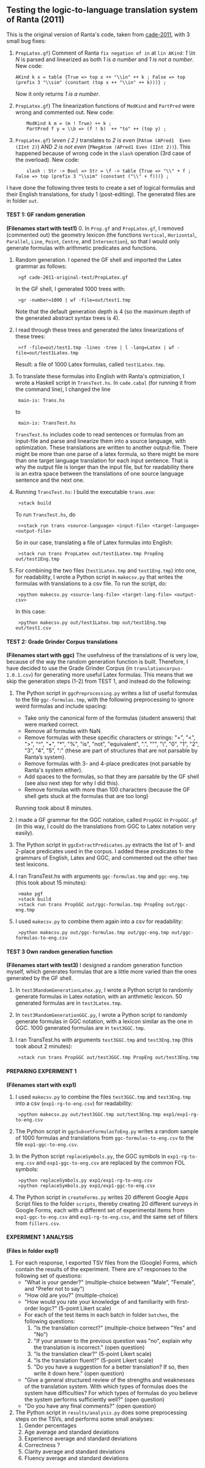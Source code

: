 ## Testing the logic-to-language translation system of Ranta (2011)

This is the original version of Ranta's code, taken from [cade-2011](https://github.com/GrammaticalFramework/gf-contrib/tree/master/cade-2011), with 3 small bug fixes:
1. 	`PropLatex.gf`) Comment of Ranta `fix negation of in` at `lin AKind`: *1 \in N* is parsed and linearized as both *1 is a number* and *1 is not a number*. New code:
        
        AKind k x = table {True => top x ++ "\\in" ++ k ; False => top (prefix 3 "\\sim" (constant (top x ++ "\\in" ++ k)))} ;
	Now it only returns *1 is a number*.
2. 	`PropLatex.gf`) The linearization functions of `ModKind` and `PartPred` were wrong and commented out. New code:

			ModKind k m = (m ! True) ++ k ;
			PartPred f y = \\b => (f ! b)  ++ "to" ++ (top y) ;
3.	`PropLatex.gf`) *\even { 2 }* translates to *2 is even* (`PAtom (APred1  Even (IInt 2)`) AND *2 is not even* (`PNegAtom (APred1 Even (IInt 2))`). This happened because of wrong code in the `slash` operation (3rd case of the overload). New code: 

			slash : Str -> Bool => Str = \f -> table {True => "\\" + f ; False => top (prefix 3 "\\sim" (constant ("\\" + f)))} ;

I have done the following three tests to create a set of logical formulas and their English translations, for study 1 (post-editing). The generated files are in folder `out`.
									 
#### TEST 1: GF random generation
**(Filenames start with test1)**
0. In `Prop.gf` and `PropLatex.gf`, I removed (commented out) the geometry lexicon (the functions `Vertical`, `Horizontal`, `Parallel`, `Line`, `Point`, `Centre`, and `Intersection`), so that I would only generate formulas with arithmetic predicates and functions.
   
1. Random generation. I opened the GF shell and imported the Latex grammar as follows:

	    >gf cade-2011-original-test/PropLatex.gf
   In the GF shell, I generated 1000 trees with:
   
		>gr -number=1000 | wf -file=out/test1.tmp
   Note that the default generation depth is 4 (so the maximum depth of the generated abstract syntax trees is 4).
		
2. I read through these trees and generated the latex linearizations of these trees:

		>rf -file=out/test1.tmp -lines -tree | l -lang=Latex | wf -file=out/test1Latex.tmp
		
   Result: a file of 1000 Latex formulas, called `test1Latex.tmp`.
   
3. To translate these formulas into English with Ranta's optmiziation, I wrote a Haskell script in `TransTest.hs`. In `cade.cabal` (for running it from the command line), I changed the line 

		main-is: Trans.hs 
	to
	
		main-is: TransTest.hs
		
    `TransTest.hs` includes code to read sentences or formulas from an input-file and parse and linearize them into a source language, with optimization. These translations are written to another output-file. There might be more than one parse of a latex formula, so there might be more than one target language translation for each input sentence. That is why the output file is longer than the input file, but for readability there is an extra space between the translations of one source language sentence and the next one.
4. Running `TransTest.hs`:
    I build the executable `trans.exe`:

		>stack build
		
    To run `TransTest.hs`, do

		>>stack run trans <source-language> <input-file> <target-language> <output-file>
		
	So in our case, translating a file of Latex formulas into English:
	
		>stack run trans PropLatex out/test1Latex.tmp PropEng out/test1Eng.tmp
		
6. For combining the two files (`test1Latex.tmp` and `test1Eng.tmp`) into one, for readability, I wrote a Python script in `makecsv.py` that writes the formulas with translations to a csv file. To run the script, do:

		>python makecsv.py <source-lang-file> <target-lang-file> <output-csv>
    In this case:
    
		>python makecsv.py out/test1Latex.tmp out/test1Eng.tmp out/test1.csv


#### TEST 2: Grade Grinder Corpus translations
**(Filenames start with ggc)**
The usefulness of the translations of is very low, because of the way the random generation function is built. Therefore, I have decided to use the Grade Grinder Corpus (in `translationcorpus-1.0.1.csv`) for generating more useful Latex formulas. This means that we skip the generation steps (1-2) from TEST 1, and instead do the following:

1. The Python script in `ggcPreprocessing.py` writes a list of useful formulas to the file `ggc-formulas.tmp`, with the following preprocessing to ignore weird formulas and include spacing:
	- Take only the canonical form of the formulas (student answers) that were marked correct.
	- Remove all formulas with NaN.
	- Remove formulas with these specific characters or strings: "=", "<", ">", "^", "+", "*", "%", "is", "not", "equivalent", ".", "\"", "\\", "0", "1", "2", "3", "4", "5", ":" (these are part of structures that are not parsable by Ranta’s system).
	- Remove formulas with 3- and 4-place predicates (not parsable by Ranta's system either).
	- Add spaces to the formulas, so that they are parsable by the GF shell (see also next step for why I did this).
	- Remove formulas with more than 100 characters (because the GF shell gets stuck at the formulas that are too long)

	Running took about 8 minutes.
2. I made a GF grammar for the GGC notation, called `PropGGC` in `PropGGC.gf` (in this way, I could do the translations from GGC to Latex notation very easily).
3. The Python script in `ggcExtractPredicates.py` extracts the list of 1- and 2-place predicates used in the corpus. I added these predicates to the grammars of English, Latex and GGC, and commented out the other two test lexicons.
4. I ran TransTest.hs with arguments `ggc-formulas.tmp` and `ggc-eng.tmp` (this took about 15 minutes):

		>make pgf
		>stack build
		>stack run trans PropGGC out/ggc-formulas.tmp PropEng out/ggc-eng.tmp
		
5. I used `makecsv.py` to combine them again into a csv for readability:

		>python makecsv.py out/ggc-formulas.tmp out/ggc-eng.tmp out/ggc-formulas-to-eng.csv

#### TEST 3 Own random generation function
**(Filenames start with test3)**
I designed a random generation function myself, which generates formulas that are a little more varied than the ones generated by the GF shell.

1. In `test3RandomGenerationLatex.py`, I wrote a Python script to randomly generate formulas in Latex notation, with an arithmetic lexicon. 50 generated formulas are in `test3Latex.tmp`.
2. In `test3RandomGenerationGGC.py`, I wrote a Python script to randomly generate formulas in GGC notation, with a lexicon similar as the one in GGC. 1000 generated formulas are in `test3GGC.tmp`.
3. I ran TransTest.hs with arguments `test3GGC.tmp` and `test3Eng.tmp` (this took about 2 minutes):

		>stack run trans PropGGC out/test3GGC.tmp PropEng out/test3Eng.tmp

		
#### PREPARING EXPERIMENT 1
**(Filenames start with exp1)**
1. I used `makecsv.py` to combine the files `test3GGC.tmp` and `test3Eng.tmp` into a csv (`exp1-rg-to-eng.csv`) for readability:

		>python makecsv.py out/test3GGC.tmp out/test3Eng.tmp exp1/exp1-rg-to-eng.csv		
2. The Python script in `ggcSubsetFormulasToEng.py` writes a random sample of 1000 formulas and translations from `ggc-formulas-to-eng.csv` to the file `exp1-ggc-to-eng.csv`.
3. In the Python script `replaceSymbols.py`, the GGC symbols in `exp1-rg-to-eng.csv` and `exp1-ggc-to-eng.csv` are replaced by the common FOL symbols:
        
        >python replaceSymbols.py exp1/exp1-rg-to-eng.csv
        >python replaceSymbols.py exp1/exp1-ggc-to-eng.csv
        
4. The Python script in `createForms.py` writes 20 different Google Apps Script files to the folder `scripts`, thereby creating 20 different surveys in Google Forms, each with a different set of experimental items from `exp1-ggc-to-eng.csv` and `exp1-rg-to-eng.csv`, and the same set of fillers from `fillers.csv`.

#### EXPERIMENT 1 ANALYSIS
**(Files in folder exp1)**
1. For each response, I exported TSV files from the (Google) Forms, which contain the results of the experiment.
There are x? responses to the following set of questions:
    - "What is your gender?" (multiple-choice between "Male", "Female", and "Prefer not to say")
    - "How old are you?" (multiple-choice)
    - "How would you rate your knowledge of and familiarity with first-order logic?" (5-point Likert scale)
    - For each of the test items in each batch in folder `batches`, the following questions:
        1. "Is the translation correct?" (multiple-choice between "Yes" and "No")
        2. "If your answer to the previous question was "no", explain why the translation is incorrect." (open question)
        3. "Is the translation clear?" (5-point Likert scale)
        4. "Is the translation fluent?" (5-point Likert scale)
        5. "Do you have a suggestion for a better translation? If so, then write it down here." (open question)
    - "Give a general structured review of the strengths and weaknesses of the translation system. With which types of formulas does the system have difficulties? For which types of formulas do you believe the system performs sufficiently well?" (open question)
    - "Do you have any final comments?" (open question)
2. The Python script in `results/analysis.py` does some preprocessing steps on the TSVs, and performs some small analyses:
    1. Gender percentages
    2. Age average and standard deviations
    3. Experience average and standard deviations
    3. Correctness ?
    3. Clarity average and standard deviations
    4. Fluency average and standard deviations